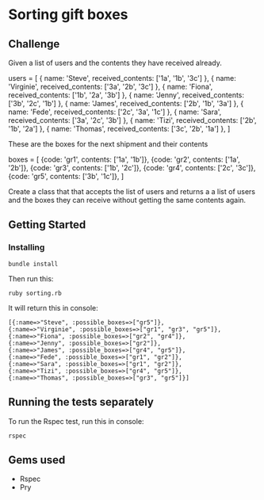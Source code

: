 # Sorting gift boxes

## Challenge

Given a list of users and the contents they have received already.

users = [
  { name: 'Steve', received_contents: ['1a', '1b', '3c'] },
  { name: 'Virginie', received_contents: ['3a', '2b', '3c'] },
  { name: 'Fiona', received_contents: ['1b', '2a', '3b'] },
  { name: 'Jenny', received_contents: ['3b', '2c', '1b'] },
  { name: 'James', received_contents: ['2b', '1b', '3a'] },
  { name: 'Fede', received_contents: ['2c', '3a', '1c'] },
  { name: 'Sara', received_contents: ['3a', '2c', '3b'] },
  { name: 'Tizi', received_contents: ['2b', '1b', '2a'] },
  { name: 'Thomas', received_contents: ['3c', '2b', '1a'] },
]

These are the boxes for the next shipment and their contents

boxes = [
  {code: 'gr1', contents: ['1a', '1b']},
  {code: 'gr2', contents: ['1a', '2b']},
  {code: 'gr3', contents: ['1b', '2c']},
  {code: 'gr4', contents: ['2c', '3c']},
  {code: 'gr5', contents: ['3b', '1c']},
]

Create a class that that accepts the list of users and returns a a list of users and the boxes they can receive without getting the same contents again.


## Getting Started

### Installing

```
bundle install 
```
Then run this: 
```
ruby sorting.rb
```
It will return this in console: 
```
[{:name=>"Steve", :possible_boxes=>["gr5"]}, 
{:name=>"Virginie", :possible_boxes=>["gr1", "gr3", "gr5"]}, 
{:name=>"Fiona", :possible_boxes=>["gr2", "gr4"]}, 
{:name=>"Jenny", :possible_boxes=>["gr2"]}, 
{:name=>"James", :possible_boxes=>["gr4", "gr5"]}, 
{:name=>"Fede", :possible_boxes=>["gr1", "gr2"]}, 
{:name=>"Sara", :possible_boxes=>["gr1", "gr2"]}, 
{:name=>"Tizi", :possible_boxes=>["gr4", "gr5"]}, 
{:name=>"Thomas", :possible_boxes=>["gr3", "gr5"]}]
```

## Running the tests separately

To run the Rspec test, run this in console: 

```
rspec 
```

## Gems used

* Rspec
* Pry